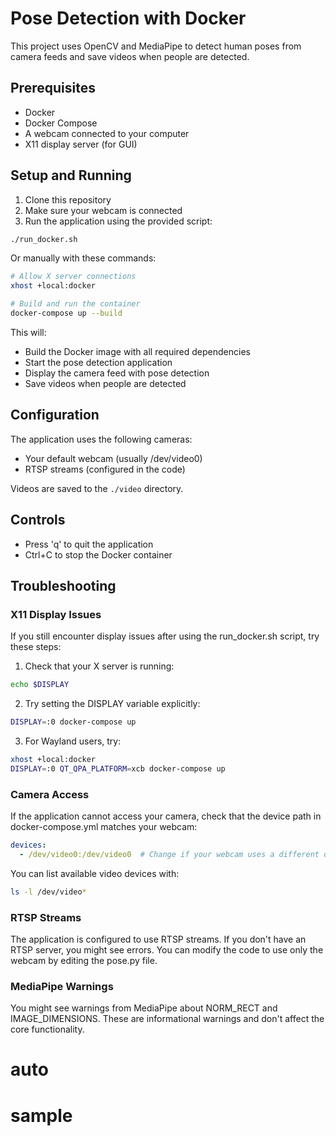 # Pose Detection with Docker

This project uses OpenCV and MediaPipe to detect human poses from camera feeds and save videos when people are detected.

## Prerequisites

- Docker
- Docker Compose
- A webcam connected to your computer
- X11 display server (for GUI)

## Setup and Running

1. Clone this repository
2. Make sure your webcam is connected
3. Run the application using the provided script:

```bash
./run_docker.sh
```

Or manually with these commands:

```bash
# Allow X server connections
xhost +local:docker

# Build and run the container
docker-compose up --build
```

This will:
- Build the Docker image with all required dependencies
- Start the pose detection application
- Display the camera feed with pose detection
- Save videos when people are detected

## Configuration

The application uses the following cameras:
- Your default webcam (usually /dev/video0)
- RTSP streams (configured in the code)

Videos are saved to the `./video` directory.

## Controls

- Press 'q' to quit the application
- Ctrl+C to stop the Docker container

## Troubleshooting

### X11 Display Issues

If you still encounter display issues after using the run_docker.sh script, try these steps:

1. Check that your X server is running:
```bash
echo $DISPLAY
```

2. Try setting the DISPLAY variable explicitly:
```bash
DISPLAY=:0 docker-compose up
```

3. For Wayland users, try:
```bash
xhost +local:docker
DISPLAY=:0 QT_QPA_PLATFORM=xcb docker-compose up
```

### Camera Access

If the application cannot access your camera, check that the device path in docker-compose.yml matches your webcam:

```yaml
devices:
  - /dev/video0:/dev/video0  # Change if your webcam uses a different device
```

You can list available video devices with:
```bash
ls -l /dev/video*
```

### RTSP Streams

The application is configured to use RTSP streams. If you don't have an RTSP server, you might see errors. You can modify the code to use only the webcam by editing the pose.py file.

### MediaPipe Warnings

You might see warnings from MediaPipe about NORM_RECT and IMAGE_DIMENSIONS. These are informational warnings and don't affect the core functionality.
# auto
# sample
